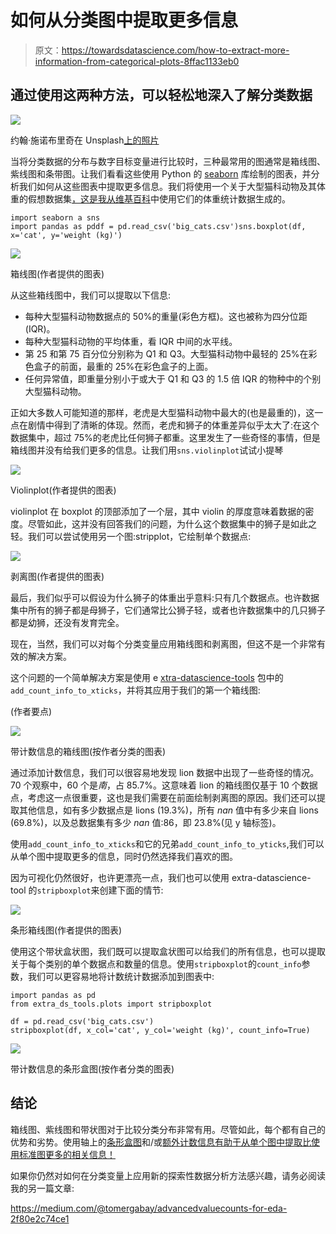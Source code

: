 # 如何从分类图中提取更多信息

> 原文：<https://towardsdatascience.com/how-to-extract-more-information-from-categorical-plots-8ffac1133eb0>

## 通过使用这两种方法，可以轻松地深入了解分类数据

![](img/e9f903ee4d49c4d68538b5a259ff17ed.png)

约翰·施诺布里奇在 Unsplash[上的照片](https://unsplash.com?utm_source=medium&utm_medium=referral)

当将分类数据的分布与数字目标变量进行比较时，三种最常用的图通常是箱线图、紫线图和条带图。让我们看看这些使用 Python 的 [seaborn](https://seaborn.pydata.org/) 库绘制的图表，并分析我们如何从这些图表中提取更多信息。我们将使用一个关于大型猫科动物及其体重的假想数据集[，这是我从维基百科](https://gist.github.com/sTomerG/8afadb83269a147189a9ebea615e7b50)中使用它们的体重统计数据生成的。

```
import seaborn a sns
import pandas as pddf = pd.read_csv('big_cats.csv')sns.boxplot(df, x='cat', y='weight (kg)')
```

![](img/c5ec51b12025e98edfb77d5fe973099a.png)

箱线图(作者提供的图表)

从这些箱线图中，我们可以提取以下信息:

*   每种大型猫科动物数据点的 50%的重量(彩色方框)。这也被称为四分位距(IQR)。
*   每种大型猫科动物的平均体重，看 IQR 中间的水平线。
*   第 25 和第 75 百分位分别称为 Q1 和 Q3。大型猫科动物中最轻的 25%在彩色盒子的前面，最重的 25%在彩色盒子的上面。
*   任何异常值，即重量分别小于或大于 Q1 和 Q3 的 1.5 倍 IQR 的物种中的个别大型猫科动物。

正如大多数人可能知道的那样，老虎是大型猫科动物中最大的(也是最重的)，这一点在剧情中得到了清晰的体现。然而，老虎和狮子的体重差异似乎太大了:在这个数据集中，超过 75%的老虎比任何狮子都重。这里发生了一些奇怪的事情，但是箱线图并没有给我们更多的信息。让我们用`sns.violinplot`试试小提琴

![](img/e96be10d366f08308bd91033c2db99f5.png)

Violinplot(作者提供的图表)

violinplot 在 boxplot 的顶部添加了一个层，其中 violin 的厚度意味着数据的密度。尽管如此，这并没有回答我们的问题，为什么这个数据集中的狮子是如此之轻。我们可以尝试使用另一个图:stripplot，它绘制单个数据点:

![](img/d7c01d55db2ab0122ac34dc40a13d4d6.png)

剥离图(作者提供的图表)

最后，我们似乎可以假设为什么狮子的体重出乎意料:只有几个数据点。也许数据集中所有的狮子都是母狮子，它们通常比公狮子轻，或者也许数据集中的几只狮子都是幼狮，还没有发育完全。

现在，当然，我们可以对每个分类变量应用箱线图和剥离图，但这不是一个非常有效的解决方案。

这个问题的一个简单解决方案是使用 e [xtra-datascience-tools](https://extra-datascience-tools.readthedocs.io/en/latest/) 包中的`add_count_info_to_xticks`，并将其应用于我们的第一个箱线图:

(作者要点)

![](img/7656bed301b1e74247a2d0ae86378776.png)

带计数信息的箱线图(按作者分类的图表)

通过添加计数信息，我们可以很容易地发现 lion 数据中出现了一些奇怪的情况。70 个观察中，60 个是*南*，占 85.7%。这意味着 lion 的箱线图仅基于 10 个数据点，考虑这一点很重要，这也是我们需要在前面绘制剥离图的原因。我们还可以提取其他信息，如有多少数据点是 lions (19.3%)，所有 *nan* 值中有多少来自 lions (69.8%)，以及总数据集有多少 *nan* 值:86，即 23.8%(见 y 轴标签)。

使用`add_count_info_to_xticks`和它的兄弟`add_count_info_to_yticks`,我们可以从单个图中提取更多的信息，同时仍然选择我们喜欢的图。

因为可视化仍然很好，也许更漂亮一点，我们也可以使用 extra-datascience-tool 的`stripboxplot`来创建下面的情节:

![](img/ef1e19f2fd40e7a46ec27010f956b46d.png)

条形箱线图(作者提供的图表)

使用这个带状盒状图，我们既可以提取盒状图可以给我们的所有信息，也可以提取关于每个类别的单个数据点和数量的信息。使用`stripboxplot`的`count_info`参数，我们可以更容易地将计数统计数据添加到图表中:

```
import pandas as pd
from extra_ds_tools.plots import stripboxplot

df = pd.read_csv('big_cats.csv')
stripboxplot(df, x_col='cat', y_col='weight (kg)', count_info=True)
```

![](img/8f58aadb5b736ee04798ab9798395248.png)

带计数信息的条形盒图(按作者分类的图表)

## 结论

箱线图、紫线图和带状图对于比较分类分布非常有用。尽管如此，每个都有自己的优势和劣势。使用轴上的[条形盒图](https://extra-datascience-tools.readthedocs.io/en/latest/notebooks/tutorial.html#stripboxplot)和/或[额外计数信息有助于从单个图中提取比使用标准图更多的相关信息！](https://extra-datascience-tools.readthedocs.io/en/latest/notebooks/tutorial.html#add_counts_to_xticks)

如果你仍然对如何在分类变量上应用新的探索性数据分析方法感兴趣，请务必阅读我的另一篇文章:

<https://medium.com/@tomergabay/advancedvaluecounts-for-eda-2f80e2c74ce1> 
